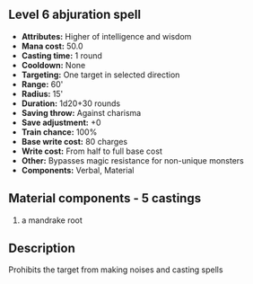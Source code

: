 ## Level 6 abjuration spell
- **Attributes:** Higher of intelligence and wisdom
- **Mana cost:** 50.0
- **Casting time:** 1 round
- **Cooldown:** None
- **Targeting:** One target in selected direction
- **Range:** 60'
- **Radius:** 15'
- **Duration:** 1d20+30 rounds
- **Saving throw:** Against charisma
- **Save adjustment:** +0
- **Train chance:** 100%
- **Base write cost:** 80 charges
- **Write cost:** From half to full base cost
- **Other:** Bypasses magic resistance for non-unique monsters
- **Components:** Verbal, Material
## Material components - 5 castings
1. a mandrake root
## Description
Prohibits the target from making noises and casting spells
